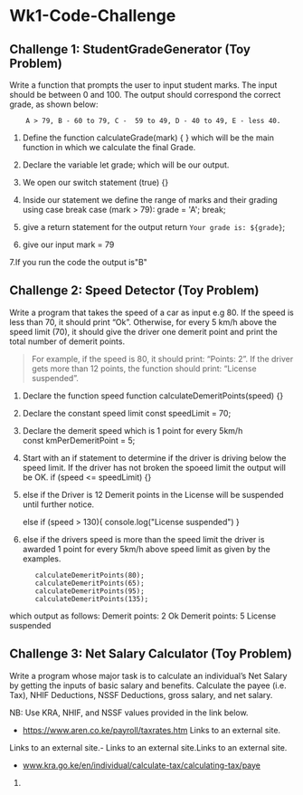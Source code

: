 # Wk1-Code-Challenge

## Challenge 1: StudentGradeGenerator (Toy Problem)

Write a function that prompts the user to input student marks. The input should be between 0 and 100. The output should correspond the correct grade, as shown below: 

        A > 79, B - 60 to 79, C -  59 to 49, D - 40 to 49, E - less 40.

   1. Define the function calculateGrade(mark) { } which will be the main function in which we calculate the final Grade.

   2. Declare the variable let grade; which will be our output.

   3. We open our switch statement  (true) {}

   4. Inside our statement we define the range of marks and their grading
   using case break 
        case (mark > 79):
            grade = 'A';
            break;

   5. give a return statement for the output 
       return `Your grade is: ${grade}`;

   6. give our input mark = 79

   7.If you run the code the output is"B"


   ##  Challenge 2: Speed Detector (Toy Problem)   
       
Write a program that takes the speed of a car as input e.g 80. If the speed is less than 70, it should print “Ok”. Otherwise, for every 5 km/h above the speed limit (70), it should give the driver one demerit point and print the total number of demerit points.

   > For example, if the speed is 80, it should print: “Points: 2”. If the driver gets more than 12 points, the function should print: “License suspended”.
       
1. Declare the function speed
       function calculateDemeritPoints(speed) {}

2. Declare the constant speed limit
    const speedLimit = 70;

 3. Declare the demerit speed which is 1 point for every 5km/h     
     const kmPerDemeritPoint = 5;

 4.  Start with an if statement to determine if the driver is driving below the speed limit. If the driver has not broken the spoeed limit the output will  be OK.
      if (speed <= speedLimit) {}

 5. else if the Driver is 12 Demerit points in the License will be suspended until further notice.

      else if (speed > 130){
        console.log("License suspended")
    }  

6. else if the drivers speed is more than the speed limit the driver is awarded  1 point for every 5km/h above speed limit as given by the examples.

          calculateDemeritPoints(80); 
          calculateDemeritPoints(65); 
          calculateDemeritPoints(95);  
          calculateDemeritPoints(135);

which output as follows:
          Demerit points: 2
          Ok
          Demerit points: 5
          License suspended


 ##   Challenge 3: Net Salary Calculator (Toy Problem)       
 Write a program whose major task is to calculate an individual’s Net Salary by getting the inputs of basic salary and benefits. Calculate the payee (i.e. Tax), NHIF Deductions, NSSF Deductions, gross salary, and net salary. 

NB: Use KRA, NHIF, and NSSF values provided in the link below.

- https://www.aren.co.ke/payroll/taxrates.htm Links to an external site.

Links to an external site.-  Links to an external site.Links to an external site.

- www.kra.go.ke/en/individual/calculate-tax/calculating-tax/paye

1. 